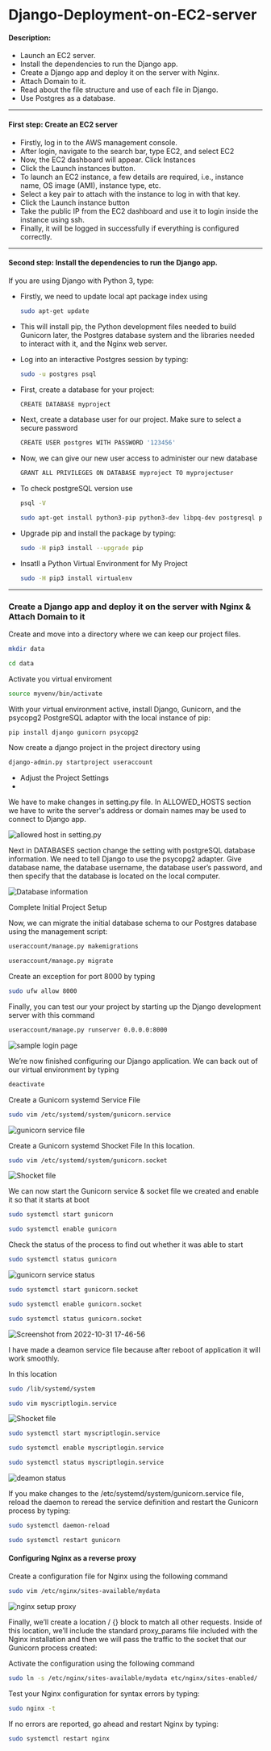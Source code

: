 # Django-Deployment-on-EC2-server

#### Description:

- Launch an EC2 server.
- Install the dependencies to run the Django app.
- Create a Django app and deploy it on the server with Nginx.
- Attach Domain to it.
- Read about the file structure and use of each file in Django.
- Use Postgres as a database.

---

#### First step: Create an EC2 server

  - Firstly, log in to the AWS management console.
  - After login, navigate to the search bar, type EC2, and select EC2
  - Now, the EC2 dashboard will appear. Click Instances
  - Click the Launch instances button.
  - To launch an EC2 instance, a few details are required, i.e., instance name, OS image (AMI), instance type, etc.
  - Select a key pair to attach with the instance to log in with that key.
  - Click the Launch instance button
  - Take the public IP from the EC2 dashboard and use it to login inside the instance using ssh.
  - Finally, it will be logged in successfully if everything is configured correctly.

---

####  Second step: Install the dependencies to run the Django app.

If you are using Django with Python 3, type:

- Firstly, we need to update local apt package index using

   ```sh
   sudo apt-get update
   ```
   
   
 - This will install pip, the Python development files needed to build Gunicorn later, the Postgres database system and the libraries needed to              interact  with it, and the Nginx web server.
 
- Log into an interactive Postgres session by typing:

  ```sh
  sudo -u postgres psql
  ```
  
- First, create a database for your project:

   ```sh
   CREATE DATABASE myproject
   ```
  
- Next, create a database user for our project. Make sure to select a secure password

   ```sh
   CREATE USER postgres WITH PASSWORD '123456'
   ```
  
- Now, we can give our new user access to administer our new database

  ```sh
  GRANT ALL PRIVILEGES ON DATABASE myproject TO myprojectuser
  ```

- To check postgreSQL version use 

  ```sh
  psql -V
  ```


  ```sh
  sudo apt-get install python3-pip python3-dev libpq-dev postgresql postgresql-contrib nginx
  ```
     

- Upgrade pip and install the package by typing:


   ```sh
   sudo -H pip3 install --upgrade pip
   ```


- Insatll a Python Virtual Environment for My Project  


   ```sh
   sudo -H pip3 install virtualenv
   ```


---

### Create a Django app and deploy it on the server with Nginx & Attach Domain to it

Create and move into a directory where we can keep our project files.

```sh
mkdir data
``` 

```sh
cd data
```

Activate you virtual enviroment 

```sh
source myvenv/bin/activate
```

With your virtual environment active, install Django, Gunicorn, and the psycopg2 PostgreSQL adaptor with the local instance of pip:

```sh
pip install django gunicorn psycopg2
```

Now create a django project in the project directory using 

```sh
django-admin.py startproject useraccount
```

-  Adjust the Project Settings
-  

  We have to make changes in setting.py file. In ALLOWED_HOSTS section we have to write the server's address or domain names may be used to connect to      Django app.
  

![allowed host in setting.py](https://user-images.githubusercontent.com/106643382/198976359-7d1f5fc0-ecc5-46dd-a42d-f5090418ea6d.png "allowed host in setting.py")


Next in DATABASES section change the setting with postgreSQL database information. We need to tell Django to use the psycopg2 adapter. Give database name, the database username, the database user’s password, and then specify that the database is located on the local computer.


![Database information](https://user-images.githubusercontent.com/106643382/198979509-65f34a03-9025-4678-9958-57c947126a3c.png "Database information")

Complete Initial Project Setup

Now, we can migrate the initial database schema to our Postgres database using the management script:

```sh
useraccount/manage.py makemigrations
```
```sh
useraccount/manage.py migrate
```
Create an exception for port 8000 by typing

```sh
sudo ufw allow 8000
```

Finally, you can test our your project by starting up the Django development server with this command

```sh
useraccount/manage.py runserver 0.0.0.0:8000
```
![sample login page](https://user-images.githubusercontent.com/106643382/198988099-407c2208-fb51-4b01-8e52-4ac565e5634b.png "sample login page")

We’re now finished configuring our Django application. We can back out of our virtual environment by typing

```sh
deactivate
```

Create a Gunicorn systemd Service File

```sh
sudo vim /etc/systemd/system/gunicorn.service
```
![gunicorn service file](https://user-images.githubusercontent.com/106643382/198989048-ad3249fd-0a06-4d35-a30c-e4aca3a7ad0e.png "gunicorn service file")


Create a Gunicorn systemd Shocket File In this location.

```sh
sudo vim /etc/systemd/system/gunicorn.socket
```

![Shocket file](https://user-images.githubusercontent.com/106643382/199003079-010a23e9-68a7-4a6e-a452-fedb1c0e45d4.png "Shocket file")


We can now start the Gunicorn service & socket file we created and enable it so that it starts at boot

```sh
sudo systemctl start gunicorn
```

```sh
sudo systemctl enable gunicorn
```

Check the status of the process to find out whether it was able to start

```sh
sudo systemctl status gunicorn
```

![gunicorn service status](https://user-images.githubusercontent.com/106643382/198992762-b93b4b90-d129-42f4-af13-c7e666b68a9e.png "gunicorn service status")



```sh
sudo systemctl start gunicorn.socket
```

```sh
sudo systemctl enable gunicorn.socket
```

```sh
sudo systemctl status gunicorn.socket
```

![Screenshot from 2022-10-31 17-46-56](https://user-images.githubusercontent.com/106643382/199006019-12da07c6-47fd-4660-acb6-d5dadab25eef.png)


I have made a deamon service file because after reboot of application it will work smoothly.
 
 In this location 
 
```sh
sudo /lib/systemd/system
```

```sh
sudo vim myscriptlogin.service
```

![Shocket file](https://user-images.githubusercontent.com/106643382/198991205-19d8b868-aa13-4f09-810e-1cfede41c1f4.png "Shocket file")

```sh
sudo systemctl start myscriptlogin.service
```

```sh
sudo systemctl enable myscriptlogin.service
```

```sh
sudo systemctl status myscriptlogin.service
```

![deamon status](https://user-images.githubusercontent.com/106643382/198993629-134f9e79-f590-416b-82c1-30f94dec7a57.png "deamon status")

If you make changes to the /etc/systemd/system/gunicorn.service file, reload the daemon to reread the service definition and restart the Gunicorn process by typing:

```sh
sudo systemctl daemon-reload
```

```sh
sudo systemctl restart gunicorn
```

#### Configuring Nginx as a reverse proxy

Create a configuration file for Nginx using the following command

```sh
sudo vim /etc/nginx/sites-available/mydata
```

![nginx setup proxy](https://user-images.githubusercontent.com/106643382/199008133-dbef8630-ab5f-4431-b390-7438daa5feb5.png "nginx setup proxy")

Finally, we’ll create a location / {} block to match all other requests. Inside of this location, we’ll include the standard proxy_params file included with the Nginx installation and then we will pass the traffic to the socket that our Gunicorn process created:


Activate the configuration using the following command

```sh
sudo ln -s /etc/nginx/sites-available/mydata etc/nginx/sites-enabled/
```

Test your Nginx configuration for syntax errors by typing:

```sh
sudo nginx -t
```

If no errors are reported, go ahead and restart Nginx by typing:

```sh
sudo systemctl restart nginx
```



















